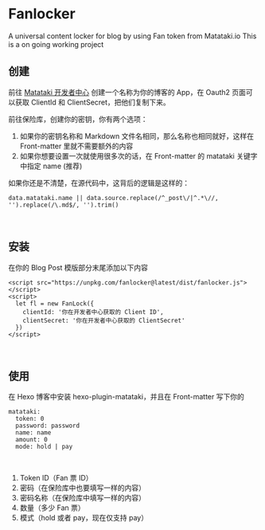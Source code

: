 # Fanlocker
A universal content locker for blog by using Fan token from Matataki.io
This is a on going working project
<br>

## 创建

前往 [Matataki 开发者中心](https://developer.matataki.io) 创建一个名称为你的博客的 App，在 Oauth2 页面可以获取 ClientId 和 ClientSecret，把他们复制下来。

前往保险库，创建你的密钥，你有两个选项：

1. 如果你的密钥名称和 Markdown 文件名相同，那么名称也相同就好，这样在 Front-matter 里就不需要额外的内容
2. 如果你想要设置一次就使用很多次的话，在 Front-matter 的 matataki 关键字中指定 name (推荐)

如果你还是不清楚，在源代码中，这背后的逻辑是这样的：

```
data.matataki.name || data.source.replace(/^_post\/|^.*\//, '').replace(/\.md$/, '').trim()
```
<br>

## 安装

在你的 Blog Post 模版部分末尾添加以下内容

```
<script src="https://unpkg.com/fanlocker@latest/dist/fanlocker.js"></script>
<script>
  let fl = new FanLock({
    clientId: '你在开发者中心获取的 Client ID',
    clientSecret: '你在开发者中心获取的 ClientSecret'
  })
</script>
```
<br>

## 使用

在 Hexo 博客中安装 hexo-plugin-matataki，并且在 Front-matter 写下你的

```
matataki:
  token: 0
  password: password
  name: name
  amount: 0
  mode: hold | pay
```

<br>

1. Token ID（Fan 票 ID）
2. 密码（在保险库中也要填写一样的内容）
3. 密码名称（在保险库中填写一样的内容）
4. 数量（多少 Fan 票）
5. 模式（hold 或者 pay，现在仅支持 pay）